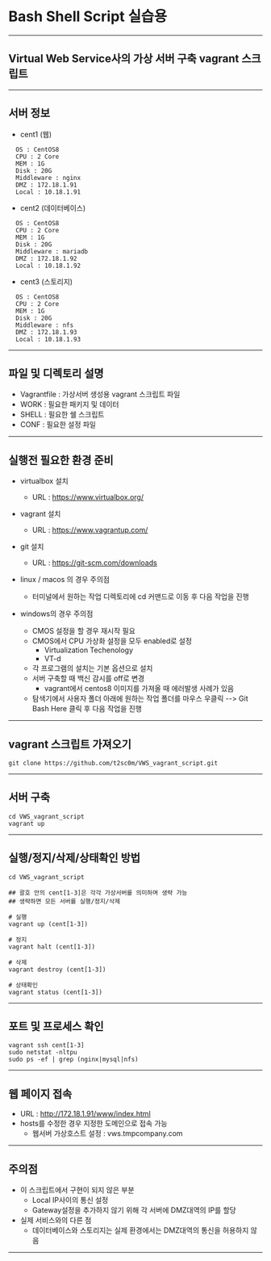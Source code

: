 # Bash Shell Script 실습용
---

## Virtual Web Service사의 가상 서버 구축 vagrant 스크립트
---

## 서버 정보
  - cent1 (웹)
  ```script
    OS : CentOS8 
    CPU : 2 Core
    MEM : 1G
    Disk : 20G
    Middleware : nginx
    DMZ : 172.18.1.91
    Local : 10.18.1.91
   ```
  - cent2 (데이터베이스)
  ```script
    OS : CentOS8 
    CPU : 2 Core
    MEM : 1G
    Disk : 20G
    Middleware : mariadb
    DMZ : 172.18.1.92
    Local : 10.18.1.92
   ```
  - cent3 (스토리지)
  ```script
    OS : CentOS8 
    CPU : 2 Core
    MEM : 1G
    Disk : 20G
    Middleware : nfs
    DMZ : 172.18.1.93
    Local : 10.18.1.93
   ```

---
## 파일 및 디렉토리 설명
 - Vagrantfile : 가상서버 생성용 vagrant 스크립트 파일
 - WORK : 필요한 패키지 및 데이터
 - SHELL : 필요한 쉘 스크립트
 - CONF : 필요한 설정 파일

---
## 실행전 필요한 환경 준비
 - virtualbox 설치
   - URL : https://www.virtualbox.org/
 - vagrant 설치
   - URL : https://www.vagrantup.com/
 - git 설치
   - URL : https://git-scm.com/downloads

 - linux / macos 의 경우 주의점
   - 터미널에서 원하는 작업 디렉토리에 cd 커맨드로 이동 후 다음 작업을 진행

 - windows의 경우 주의점
   - CMOS 설정을 할 경우 재시작 필요
   - CMOS에서 CPU 가상화 설정을 모두 enabled로 설정
     - Virtualization Techenology
     - VT-d 
   - 각 프로그램의 설치는 기본 옵션으로 설치
   - 서버 구축할 때 백신 감시를 off로 변경
     - vagrant에서 centos8 이미지를 가져올 때 에러발생 사례가 있음
   - 탐색기에서 사용자 폴더 아래에 원하는 작업 폴더를 마우스 우클릭 
     --> Git Bash Here 클릭 후 다음 작업을 진행

---
## vagrant 스크립트 가져오기
```script
git clone https://github.com/t2sc0m/VWS_vagrant_script.git 
```

---
## 서버 구축
```script
cd VWS_vagrant_script
vagrant up
```

---
## 실행/정지/삭제/상태확인 방법
```script
cd VWS_vagrant_script

## 괄호 안의 cent[1-3]은 각각 가상서버를 의미하며 생략 가능
## 생략하면 모든 서버를 실행/정지/삭제 

# 실행
vagrant up (cent[1-3])

# 정지
vagrant halt (cent[1-3])

# 삭제
vagrant destroy (cent[1-3])

# 상태확인
vagrant status (cent[1-3])
```

---
## 포트 및 프로세스 확인
```script
vagrant ssh cent[1-3] 
sudo netstat -nltpu
sudo ps -ef | grep (nginx|mysql|nfs)
```

---
## 웹 페이지 접속
 - URL : http://172.18.1.91/www/index.html
 - hosts를 수정한 경우 지정한 도메인으로 접속 가능
   - 웹서버 가상호스트 설정 : vws.tmpcompany.com

---
## 주의점
  - 이 스크립트에서 구현이 되지 않은 부분
    - Local IP사이의 통신 설정
    - Gateway설정을 추가하지 않기 위해 각 서버에 DMZ대역의 IP를 할당
  - 실제 서비스와의 다른 점
    - 데이터베이스와 스토리지는 실제 환경에서는 DMZ대역의 통신을 허용하지 않음

---

